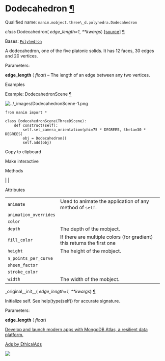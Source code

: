 # Dodecahedron [¶](https://docs.manim.community/en/stable/reference/manim.mobject.three_d.polyhedra.Dodecahedron.html\#dodecahedron "Link to this heading")

Qualified name: `manim.mobject.three\_d.polyhedra.Dodecahedron`

_class_ Dodecahedron( _edge\_length=1_, _\*\*kwargs_) [\[source\]](https://docs.manim.community/en/stable/_modules/manim/mobject/three_d/polyhedra.html#Dodecahedron) [¶](https://docs.manim.community/en/stable/reference/manim.mobject.three_d.polyhedra.Dodecahedron.html#manim.mobject.three_d.polyhedra.Dodecahedron "Link to this definition")

Bases: [`Polyhedron`](https://docs.manim.community/en/stable/reference/manim.mobject.three_d.polyhedra.Polyhedron.html#manim.mobject.three_d.polyhedra.Polyhedron "manim.mobject.three_d.polyhedra.Polyhedron")

A dodecahedron, one of the five platonic solids. It has 12 faces, 30 edges and 20 vertices.

Parameters:

**edge\_length** ( _float_) – The length of an edge between any two vertices.

Examples

Example: DodecahedronScene [¶](https://docs.manim.community/en/stable/reference/manim.mobject.three_d.polyhedra.Dodecahedron.html#dodecahedronscene)

![../_images/DodecahedronScene-1.png](https://docs.manim.community/en/stable/_images/DodecahedronScene-1.png)

```
from manim import *

class DodecahedronScene(ThreeDScene):
    def construct(self):
        self.set_camera_orientation(phi=75 * DEGREES, theta=30 * DEGREES)
        obj = Dodecahedron()
        self.add(obj)

```

Copy to clipboard

Make interactive

Methods

|
|

Attributes

|     |     |
| --- | --- |
| `animate` | Used to animate the application of any method of `self`. |
| `animation_overrides` |  |
| `color` |  |
| `depth` | The depth of the mobject. |
| `fill_color` | If there are multiple colors (for gradient) this returns the first one |
| `height` | The height of the mobject. |
| `n_points_per_curve` |  |
| `sheen_factor` |  |
| `stroke_color` |  |
| `width` | The width of the mobject. |

\_original\_\_init\_\_( _edge\_length=1_, _\*\*kwargs_) [¶](https://docs.manim.community/en/stable/reference/manim.mobject.three_d.polyhedra.Dodecahedron.html#manim.mobject.three_d.polyhedra.Dodecahedron._original__init__ "Link to this definition")

Initialize self. See help(type(self)) for accurate signature.

Parameters:

**edge\_length** ( _float_)

[Develop and launch modern apps with MongoDB Atlas, a resilient data platform.](https://server.ethicalads.io/proxy/click/8269/019600f6-cc07-7c23-a775-e34cc665874c/)

[Ads by EthicalAds](https://www.ethicalads.io/advertisers/?ref=ea-text)

![](https://server.ethicalads.io/proxy/view/8269/019600f6-cc07-7c23-a775-e34cc665874c/)